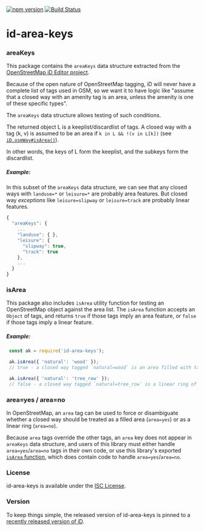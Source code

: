 [![npm version](https://badge.fury.io/js/id-area-keys.svg)](https://badge.fury.io/js/id-area-keys)
[![Build Status](https://travis-ci.org/osmlab/id-area-keys.svg?branch=master)](https://travis-ci.org/osmlab/id-area-keys)


# id-area-keys

### areaKeys

This package contains the `areaKeys` data structure extracted from the
[OpenStreetMap iD Editor project](https://github.com/openstreetmap/iD).

Because of the open nature of OpenStreetMap tagging, iD will never have a
complete list of tags used in OSM, so we want it to have logic like "assume
that a closed way with an amenity tag is an area, unless the amenity
is one of these specific types".

The `areaKeys` data structure allows testing of such conditions.

The returned object L is a keeplist/discardlist of tags. A closed way
with a tag (k, v) is assumed to be an area if `k in L && !(v in L[k])`
(see [`iD.osmWay#isArea()`](https://github.com/openstreetmap/iD/blob/67407c508126ca9e9b59cfdb71882d0dd46804e1/modules/osm/way.js#L154)).

In other words, the keys of L form the keeplist, and the subkeys form the discardlist.

##### Example:

In this subset of the `areaKeys` data structure, we can see that any closed ways
with `landuse=*` or `leisure=*` are probably area
features.  But closed way _exceptions_ like `leisure=slipway` or `leisure=track`
are probably linear features.

```js
{
  "areaKeys": {
    ...
    "landuse": { },
    "leisure": {
      "slipway": true,
      "track": true
    },
    ...
  }
}
```


### isArea

This package also includes `isArea` utility function for testing
an OpenStreetMap object against the area list.  The `isArea` function
accepts an `Object` of tags, and returns `true` if those tags imply
an area feature, or `false` if those tags imply a linear feature.

##### Example:

```js
 const ak = require('id-area-keys');

 ak.isArea({ 'natural': 'wood' });
 // true - a closed way tagged `natural=wood` is an area filled with trees

 ak.isArea({ 'natural': 'tree_row' });
 // false - a closed way tagged `natural=tree_row` is a linear ring of trees
```


### area=yes / area=no

In OpenStreetMap, an `area` tag can be used to force or disambiguate whether
a closed way should be treated as a filled area (`area=yes`) or as a linear
ring (`area=no`).

Because `area` tags override the other tags, an `area` key does not appear
in `areaKeys` data structure, and users of this library must either handle
`area=yes`/`area=no` tags in their own code, or use this library's exported
[`isArea` function](#isarea), which does contain code to handle `area=yes`/`area=no`.



### License

id-area-keys is available under the [ISC License](https://opensource.org/licenses/ISC).


### Version

To keep things simple, the released version of id-area-keys is pinned to a
[recently released version of iD](https://github.com/openstreetmap/iD/releases).
